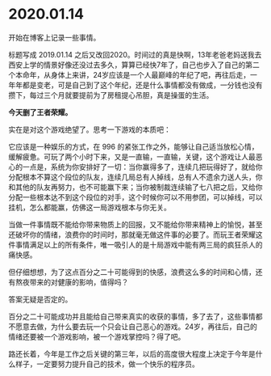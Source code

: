 # 2020.01.14

开始在博客上记录一些事情。

标题写成 2019.01.14 之后又改回2020。时间过的真是快啊，13年老爸老妈送我去西安上学的情景好像还没过去多久，算算已经快7年了，自己也步入了自己的第二个本命年，从身体上来讲，24岁应该是一个人最巅峰的年纪了吧，再往后走，一年年都是变老，可是自己到了这个年纪，还是什么事情都没有做成，一分钱也没有攒下，每过三个月就要提前为了房租提心吊胆，真是操蛋的生活。

**今天删了王者荣耀。**

实在是对这个游戏绝望了。思考一下游戏的本质吧：

它应该是一种娱乐的方式，在 996 的紧张工作之外，能够让自己适当放松心情，缓解疲惫。可玩了两个小时下来，又是一直输，一直输，关键，这个游戏让人最恶心的一点是，系统为你安排好了一切：当你赢得多了，连续几把玩得好了，就给你分配根本不算这个段位的队友，连续几局总有人掉线，总有人不遗余力送人头，你和其他的队友再努力，也不可能赢下来；当你被制裁连续输了七八把之后，又给你分配一些根本达不到这个段位的对手，这个时候你可以不用参团，可以掉线，可以挂机，怎么都能赢，仿佛这一局游戏根本与你无关。

当做一件事情既不能给你带来物质上的回报，又不能给你带来精神上的愉悦，甚至还破坏你的情绪，浪费你的时间时，那就毫无做这件事的必要了。而玩王者荣耀这件事情满足以上的所有条件，唯一吸引人的是十局游戏中能有两三局的疯狂杀人的痛快感。

但仔细想想，为了这点百分之二十可能得到的快感，浪费这么多的时间和心情，还有熬夜带来的对健康的影响，值得吗？

答案无疑是否定的。

百分之二十可能成功并且能给自己带来真实的收获的事情，多了去了，这些事情都不愿意去做，为什么要去玩一个只会让自己恶心的游戏。24岁，再往后，自己的情绪还要被一个游戏影响，被一个游戏掌控吗？得了吧。

路还长着，今年是工作之后关键的第三年，以后的高度很大程度上决定于今年是什么样子，一定要努力提升自己的技术，做一个快乐的程序员。
